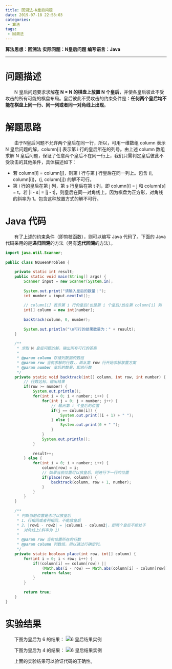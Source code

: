```yaml
---
title: 回溯法-N皇后问题
date: 2019-07-18 22:58:03
categories:
 - 算法
tags:
 - 回溯法
---
```


**算法思想：回溯法**
**实际问题：N皇后问题**
**编写语言：Java**

---
<!--More-->

# 问题描述

&emsp;&emsp;N 皇后问题要求求解**在 N × N 的棋盘上放置 N 个皇后**，并使各皇后彼此不受攻击的所有可能的棋盘布局。皇后彼此不受攻击的约束条件是：**任何两个皇后均不能在棋盘上同一行、同一列或者同一对角线上出现**。

# 解题思路

&emsp;&emsp;由于N皇后问题不允许两个皇后在同一行，所以，可用一维数组 column 表示 N 皇后问题的解，column[i] 表示第 i 行的皇后所在的列号。由上述 column 数组求解 N 皇后问题，保证了任意两个皇后不在同一行上，我们只需判定皇后彼此不受攻击的其他条件，具体描述如下：
- 若 column[i] = column[j]，则第 i 行与第 j 行皇后在同一列上。包含 (i, column[i])，(j, column[j]) 的解不可行。
- 第 i 行的皇后在第 j 列，第 s 行皇后在第 t 列，即 column[i] = j 和 column[s] = t，若 |i - s| = |j - t|，则皇后在同一对角线上。因为棋盘为正方形，对角线的斜率为 1。包含这种放置方式的解不可行。

# Java 代码

&emsp;&emsp;有了上述的约束条件（即剪枝函数），则可以编写 Java 代码了。下面的 Java 代码采用的是**递归回溯**的方法（另有**迭代回溯**的方法）。

```java
import java.util.Scanner;
 
public class NQueenProblem {
    
    private static int result;
    public static void main(String[] args) {
        Scanner input = new Scanner(System.in);
        
        System.out.print("请输入皇后的数量：");
        int number = input.nextInt();
        
        // column[i] 表示第 i 行的皇后(也是第 i 个皇后)放在第 column[i] 列
        int[] column = new int[number];
        
        backtrack(column, 0, number);
        
        System.out.println("\n可行的结果数量为：" + result);
    }
    
    /**
     * 求取 N 皇后问题的解，输出所有可行的答案
     *
     * @param column 存储列数据的数组
     * @param row 当前求解的行数，，即从第 row 行开始求解放置方案
     * @param number 皇后的数量，即总行数
     */
    private static void backtrack(int[] column, int row, int number) {
        // 行数达标，输出结果
        if(row >= number) {
            System.out.println();
            for(int i = 0; i < number; i++) {
                for(int j = 0; j < number; j++) {
                    // 输出第 i 个皇后的位置
                    if(j == column[i]) {
                        System.out.print((i + 1) + " ");
                    } else {
                        System.out.print(0 + " ");
                    }
                }
                System.out.println();
            }
            
            result++;
        } else {
            for(int i = 0; i < number; i++) {
                column[row] = i;
                // 如果当前位置可以放皇后，则进行下一行的位置
                if(place(row, column)) {
                    backtrack(column, row + 1, number);
                }
            }
        }        
    }
    
    /**
     * 判断当前位置是否可以放皇后
     * 1、行相同或者列相同，不能放皇后
     * 2、|row1 - row2| = |column1 - column2|，即两个皇后不能处于
     *  对角线上(斜率为 1)
     *
     * @param row 当前位置所在的行数
     * @param column 列数组，用以通过行确定列。
     */
    private static boolean place(int row, int[] column) {
        for(int i = 0; i < row; i++) {
            if((column[i] == column[row]) || 
                (Math.abs(i - row) == Math.abs(column[i] - column[row]))) {
                return false;
            }
        }
		
        return true;
    }
}
```

# 实验结果

&emsp;&emsp;下图为皇后为 6 的结果：
![6 皇后结果实例](/images/回溯法-N皇后问题-6皇后.png)

&emsp;&emsp;下图为皇后为 4 的结果：
![6 皇后结果实例](/images/回溯法-N皇后问题-4皇后.png)

&emsp;&emsp;上面的实验结果可以验证代码的正确性。